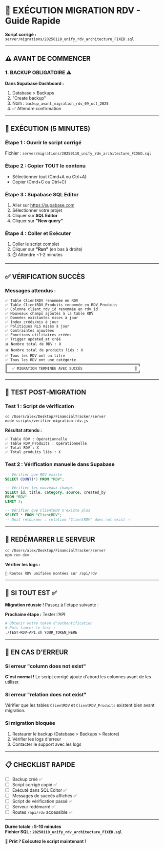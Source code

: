 # 🚀 EXÉCUTION MIGRATION RDV - Guide Rapide

**Script corrigé :** `server/migrations/20250110_unify_rdv_architecture_FIXED.sql`

---

## ⚠️ AVANT DE COMMENCER

### 1. BACKUP OBLIGATOIRE ⚠️

**Dans Supabase Dashboard :**
1. Database > Backups
2. "Create backup"
3. Nom : `backup_avant_migration_rdv_09_oct_2025`
4. ✅ Attendre confirmation

---

## 🎯 EXÉCUTION (5 MINUTES)

### Étape 1 : Ouvrir le script corrigé

Fichier : `server/migrations/20250110_unify_rdv_architecture_FIXED.sql`

### Étape 2 : Copier TOUT le contenu

- Sélectionner tout (Cmd+A ou Ctrl+A)
- Copier (Cmd+C ou Ctrl+C)

### Étape 3 : Supabase SQL Editor

1. Aller sur https://supabase.com
2. Sélectionner votre projet
3. Cliquer sur **SQL Editor**
4. Cliquer sur **"New query"**

### Étape 4 : Coller et Exécuter

1. Coller le script complet
2. Cliquer sur **"Run"** (en bas à droite)
3. ⏱️ Attendre ~1-2 minutes

---

## ✅ VÉRIFICATION SUCCÈS

### Messages attendus :

```
✅ Table ClientRDV renommée en RDV
✅ Table ClientRDV_Produits renommée en RDV_Produits
✅ Colonne client_rdv_id renommée en rdv_id
✅ Nouveaux champs ajoutés à la table RDV
✅ Données existantes mises à jour
✅ Index créés/mis à jour
✅ Politiques RLS mises à jour
✅ Contraintes ajoutées
✅ Fonctions utilitaires créées
✅ Trigger updated_at créé
📊 Nombre total de RDV : X
📊 Nombre total de produits liés : X
✅ Tous les RDV ont un titre
✅ Tous les RDV ont une catégorie
╔════════════════════════════════════════════════════════════╗
║  ✅ MIGRATION TERMINÉE AVEC SUCCÈS                        ║
╚════════════════════════════════════════════════════════════╝
```

---

## 🧪 TEST POST-MIGRATION

### Test 1 : Script de vérification

```bash
cd /Users/alex/Desktop/FinancialTracker/server
node scripts/verifier-migration-rdv.js
```

**Résultat attendu :**
```
✅ Table RDV : Opérationnelle
✅ Table RDV_Produits : Opérationnelle
✅ Total RDV : X
✅ Total produits liés : X
```

### Test 2 : Vérification manuelle dans Supabase

```sql
-- Vérifier que RDV existe
SELECT COUNT(*) FROM "RDV";

-- Vérifier les nouveaux champs
SELECT id, title, category, source, created_by 
FROM "RDV" 
LIMIT 3;

-- Vérifier que ClientRDV n'existe plus
SELECT * FROM "ClientRDV";
-- Doit retourner : relation "ClientRDV" does not exist ✅
```

---

## 🎯 REDÉMARRER LE SERVEUR

```bash
cd /Users/alex/Desktop/FinancialTracker/server
npm run dev
```

**Vérifier les logs :**
```
🎯 Routes RDV unifiées montées sur /api/rdv
```

---

## 🎉 SI TOUT EST ✅

**Migration réussie !** Passez à l'étape suivante :

**Prochaine étape :** Tester l'API

```bash
# Obtenir votre token d'authentification
# Puis lancer le test :
./TEST-RDV-API.sh YOUR_TOKEN_HERE
```

---

## 🚨 EN CAS D'ERREUR

### Si erreur "column does not exist"

**C'est normal !** Le script corrigé ajoute d'abord les colonnes avant de les utiliser.

### Si erreur "relation does not exist"

Vérifier que les tables `ClientRDV` et `ClientRDV_Produits` existent bien avant migration.

### Si migration bloquée

1. Restaurer le backup (Database > Backups > Restore)
2. Vérifier les logs d'erreur
3. Contacter le support avec les logs

---

## 📋 CHECKLIST RAPIDE

- [ ] Backup créé ✅
- [ ] Script corrigé copié ✅
- [ ] Exécuté dans SQL Editor ✅
- [ ] Messages de succès affichés ✅
- [ ] Script de vérification passé ✅
- [ ] Serveur redémarré ✅
- [ ] Routes `/api/rdv` accessible ✅

---

**Durée totale : 5-10 minutes**  
**Fichier SQL : `20250110_unify_rdv_architecture_FIXED.sql`**

🎯 **Prêt ? Exécutez le script maintenant !**

